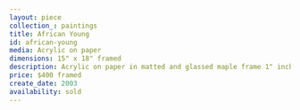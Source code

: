 ```yaml
---
layout: piece
collection_: paintings
title: African Young
id: african-young
media: Acrylic on paper
dimensions: 15" x 18" framed
description: Acrylic on paper in matted and glassed maple frame 1" inch in depth.
price: $400 framed
create_date: 2003
availability: sold
---
```

